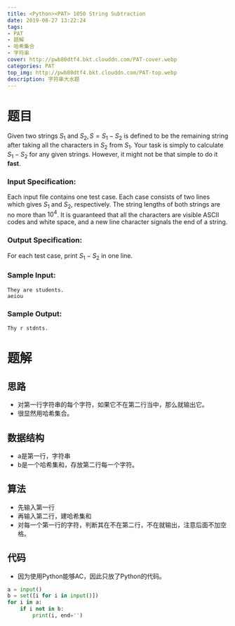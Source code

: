 ```yaml
---
title: <Python><PAT> 1050 String Subtraction
date: 2019-08-27 13:22:24
tags: 
- PAT
- 题解
- 哈希集合
- 字符串
cover: http://pwb80dtf4.bkt.clouddn.com/PAT-cover.webp
categories: PAT
top_img: http://pwb80dtf4.bkt.clouddn.com/PAT-top.webp
description: 字符串大水题
---
```


# 题目

Given two strings $S_{1}$ and $S_{2}, S=S_{1}-S_{2}$ is defined to be the remaining string after taking all the characters in $S_{2}$ from $S_{1}$. Your task is simply to calculate $S_{1}-S_{2}$ for any given strings. However, it might not be that simple to do it **fast**.

### Input Specification:

Each input file contains one test case. Each case consists of two lines which gives $S_1$ and $S_2$, respectively. The string lengths of both strings are no more than $10^4$. It is guaranteed that all the characters are visible ASCII codes and white space, and a new line character signals the end of a string.

### Output Specification:

For each test case, print $S_{1}-S_{2}$ in one line.

### Sample Input:

```in
They are students.
aeiou
```

### Sample Output:

```out
Thy r stdnts.
```

# 题解

## 思路

+ 对第一行字符串的每个字符，如果它不在第二行当中，那么就输出它。
+ 很显然用哈希集合。

## 数据结构

+ a是第一行，字符串
+ b是一个哈希集和，存放第二行每一个字符。

## 算法

+ 先输入第一行
+ 再输入第二行，建哈希集和
+ 对每一个第一行的字符，判断其在不在第二行，不在就输出，注意后面不加空格。

## 代码

+ 因为使用Python能够AC，因此只放了Python的代码。

```python
a = input()
b = set([i for i in input()])
for i in a:
    if i not in b:
        print(i, end='')

```


